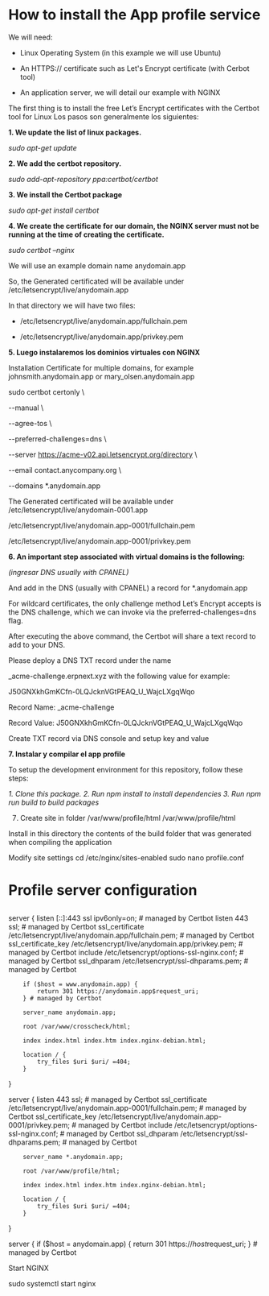 # How to install the App profile service

We will need:

* Linux Operating System (in this example we will use Ubuntu)

* An HTTPS:// certificate such as Let's Encrypt certificate (with Cerbot tool)

* An application server, we will detail our example with NGINX

The first thing is to install the free Let’s Encrypt certificates with the Certbot tool for Linux
Los pasos son generalmente los siguientes:

**1. We update the list of linux packages.**

*sudo apt-get update*

**2. We add the certbot repository.**

*sudo add-apt-repository ppa:certbot/certbot*

**3. We install the Certbot package**

*sudo apt-get install certbot*

**4. We create the certificate for our domain, the NGINX server must not be running at the time of creating the certificate.**

*sudo certbot –nginx*

We will use an example domain name anydomain.app

So, the Generated certificated will be available under /etc/letsencrypt/live/anydomain.app

In that directory we will have two files:

* /etc/letsencrypt/live/anydomain.app/fullchain.pem

* /etc/letsencrypt/live/anydomain.app/privkey.pem

**5. Luego instalaremos los dominios virtuales con NGINX**

Installation Certificate for multiple domains, for example johnsmith.anydomain.app or mary_olsen.anydomain.app

sudo certbot certonly \

--manual \

--agree-tos \

--preferred-challenges=dns \

--server https://acme-v02.api.letsencrypt.org/directory \

--email contact.anycompany.org \

--domains *.anydomain.app

The Generated certificated will be available under /etc/letsencrypt/live/anydomain-0001.app

/etc/letsencrypt/live/anydomain.app-0001/fullchain.pem

/etc/letsencrypt/live/anydomain.app-0001/privkey.pem

**6. An important step associated with virtual domains is the following:**

*(ingresar DNS usually with CPANEL)*

And add in the DNS (usually with CPANEL) a record for *.anydomain.app

For wildcard certificates, the only challenge method Let’s Encrypt accepts is the DNS challenge, which we can invoke via the preferred-challenges=dns flag.

After executing the above command, the Certbot will share a text record to add to your DNS.

Please deploy a DNS TXT record under the name

_acme-challenge.erpnext.xyz with the following value for example:

J50GNXkhGmKCfn-0LQJcknVGtPEAQ_U_WajcLXgqWqo

Record Name: _acme-challenge

Record Value: J50GNXkhGmKCfn-0LQJcknVGtPEAQ_U_WajcLXgqWqo

Create TXT record via DNS console and setup key and value

**7. Instalar y compilar el app profile**

To setup the development environment for this repository, follow these steps:

*1. Clone this package.*
*2. Run npm install to install dependencies*
*3. Run npm run build to build packages*

7. Create site in folder /var/www/profile/html
/var/www/profile/html

Install in this directory the contents of the build folder that was generated when compiling the application

Modify site settings
cd /etc/nginx/sites-enabled
sudo nano profile.conf


##
# Profile server configuration
##

server {
        listen [::]:443 ssl ipv6only=on; # managed by Certbot
        listen 443 ssl; # managed by Certbot
        ssl_certificate /etc/letsencrypt/live/anydomain.app/fullchain.pem; # managed by Certbot
        ssl_certificate_key /etc/letsencrypt/live/anydomain.app/privkey.pem; # managed by Certbot
        include /etc/letsencrypt/options-ssl-nginx.conf; # managed by Certbot
        ssl_dhparam /etc/letsencrypt/ssl-dhparams.pem; # managed by Certbot

        if ($host = www.anydomain.app) {
            return 301 https://anydomain.app$request_uri;
        } # managed by Certbot

        server_name anydomain.app;

        root /var/www/crosscheck/html;

        index index.html index.htm index.nginx-debian.html;

        location / {
            try_files $uri $uri/ =404;
        }
}

server {
        listen 443 ssl; # managed by Certbot
        ssl_certificate /etc/letsencrypt/live/anydomain.app-0001/fullchain.pem; # managed by Certbot
        ssl_certificate_key /etc/letsencrypt/live/anydomain.app-0001/privkey.pem; # managed by Certbot
        include /etc/letsencrypt/options-ssl-nginx.conf; # managed by Certbot
        ssl_dhparam /etc/letsencrypt/ssl-dhparams.pem; # managed by Certbot

        server_name *.anydomain.app;

        root /var/www/profile/html;

        index index.html index.htm index.nginx-debian.html;

        location / {
            try_files $uri $uri/ =404;
        }
}

server {
    if ($host = anydomain.app) {
        return 301 https://$host$request_uri;
    } # managed by Certbot

Start NGINX

sudo systemctl start nginx


